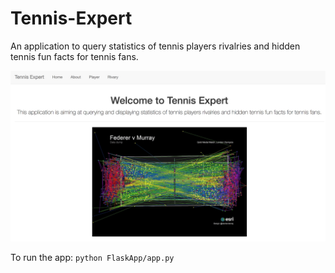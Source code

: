 # Tennis-Expert
An application to query statistics of tennis players rivalries and hidden tennis fun facts for tennis fans.

![](img/banner.jpg)

To run the app: `python FlaskApp/app.py`
